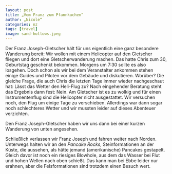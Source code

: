 ```yaml
---
layout: post
title: „Vom Franz zum Pfannkuchen“
author: „Nicole“
categories: nz
tags: [travel]
image: sand-hollows.jpeg
---
```

Der Franz Joseph-Gletscher hält für uns eigentlich eine ganz besondere Wanderung bereit: Wir wollen mit einem Helicopter auf den Gletscher fliegen und dort eine Gletscherwanderung machen. Das hatte Chris zum 30, Geburtstag geschenkt bekommen. Morgens um 7:30 sollte es also losgehen. Doch schon als wir bei dem Veranstalter ankommen stehen einige Guides und Piloten vor dem Gebäude und diskutieren. Worüber? Die gleiche Frage, die auch Chris die letzten Tage immer wieder nachgeschaut hat: Lässt das Wetter den Heli-Flug zu? Nach eingehender Beratung steht das Ergebnis dann fest: Nein. Am Gletscher ist es zu wolkig und für einen Instrumentenflug sind die Helicopter nicht ausgestattet. Wir versuchen noch, den Flug um einige Tage zu verschieben. Allerdings war dann sogar noch schlechteres Wetter und wir mussten leider auf dieses Abenteuer verzichten.

Den Franz Joseph-Gletscher haben wir uns dann bei einer kurzen Wanderung von unten angesehen. 

Schließlich verlassen wir Franz Joseph und fahren weiter nach Norden. Unterwegs halten wir an den *Pancake Rocks*, Steinformationen an der Küste, die aussehen, als hätte jemand (amerikanische) Pancakes gestapelt. Gleich davor ist noch ein riesiges Blowhole, aus dem das Wasser bei Flut und hohen Wellen nach oben schießt. Das kann man bei Ebbe leider nur erahnen, aber die Felsformationen sind trotzdem einen Besuch wert.